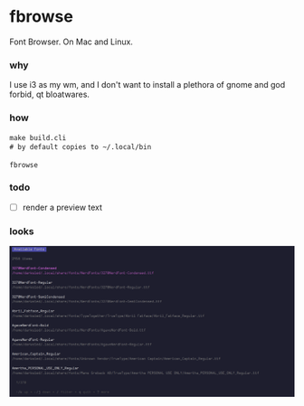 # fbrowse

Font Browser. On Mac and Linux.

### why

I use i3 as my wm, and I don't want to install a plethora of gnome and god forbid, qt bloatwares.

### how

```shell
make build.cli
# by default copies to ~/.local/bin

fbrowse
```

### todo

- [ ] render a preview text

### looks

![looks](./shots/shot.png)
